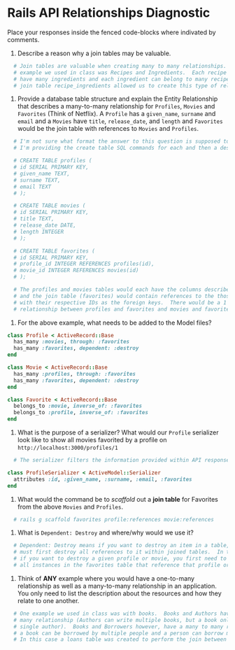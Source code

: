 # Rails API Relationships Diagnostic

Place your responses inside the fenced code-blocks where indivated by comments.

1.  Describe a reason why a join tables may be valuable.

```sh
  # Join tables are valuable when creating many to many relationships.  One
  # example we used in class was Recipes and Ingredients.  Each recipe could
  # have many ingredients and each ingredient can belong to many recipes.  The
  # join table recipe_ingredients allowed us to create this type of relationship.
```

1.  Provide a database table structure and explain the Entity Relationship that
describes a many-to-many relationship for `Profiles`, `Movies` and `Favorites`
(Think of Netflix). A `Profile` has a `given_name`, `surname` and `email` and a
`Movies` have `title`, `release_date`, and `length` and `Favorites` would be the
join table with references to `Movies` and `Profiles`.

```sh
  # I'm not sure what format the answer to this question is supposed to be in so
  # I'm providing the create table SQL commands for each and then a description.

  # CREATE TABLE profiles (
  # id SERIAL PRIMARY KEY,
  # given_name TEXT,
  # surname TEXT,
  # email TEXT
  # );

  # CREATE TABLE movies (
  # id SERIAL PRIMARY KEY,
  # title TEXT,
  # release_date DATE,
  # length INTEGER
  # );

  # CREATE TABLE favorites (
  # id SERIAL PRIMARY KEY,
  # profile_id INTEGER REFERENCES profiles(id),
  # movie_id INTEGER REFERENCES movies(id)
  # );

  # The profiles and movies tables would each have the columns described above
  # and the join table (favorites) would contain references to the those tables
  # with their respective IDs as the foreign keys.  There would be a 1 to many
  # relationship between profiles and favorites and movies and favorites.

```

1.  For the above example, what needs to be added to the Model files?

```rb
class Profile < ActiveRecord::Base
  has_many :movies, through: :favorites
  has_many :favorites, dependent: :destroy
end
```

```rb
class Movie < ActiveRecord::Base
  has_many :profiles, through: :favorites
  has_many :favorites, dependent: :destroy
end
```

```rb
class Favorite < ActiveRecord::Base
  belongs_to :movie, inverse_of: :favorites
  belongs_to :profile, inverse_of: :favorites
end
```

1.  What is the purpose of a serializer? What would our `Profile` serializer look
like to show all movies favorited by a profile on
`http://localhost:3000/profiles/1`

```sh
  # The serializer filters the information provided within API responses.
```

```rb
class ProfileSerializer < ActiveModel::Serializer
  attributes :id, :given_name, :surname, :email, :favorites
end
```

1.  What would the command be to _scaffold_ out a **join table** for Favorites from
the above `Movies` and `Profiles`.

```sh
  # rails g scaffold favorites profile:references movie:references
```

1.  What is `Dependent: Destroy` and where/why would we use it?

```sh
  # Dependent: Destroy means if you want to destroy an item in a table, you
  # must first destroy all references to it within joined tables.  In this example,
  # if you want to destroy a given profile or movie, you first need to remove
  # all instances in the favorites table that reference that profile or movie.
```

1.  Think of **ANY** example where you would have a one-to-many relationship as well
as a many-to-many relationship in an application. You only need to list the
description about the resources and how they relate to one another.

```sh
  # One example we used in class was with books.  Books and Authors have a one to
  # many relationship (Authors can write multiple books, but a book only has a
  # single author).  Books and Borrowers however, have a many to many relationship (
  # a book can be borrowed by multiple people and a person can borrow multipe books).
  # In this case a loans table was created to perform the join between the two.
```
